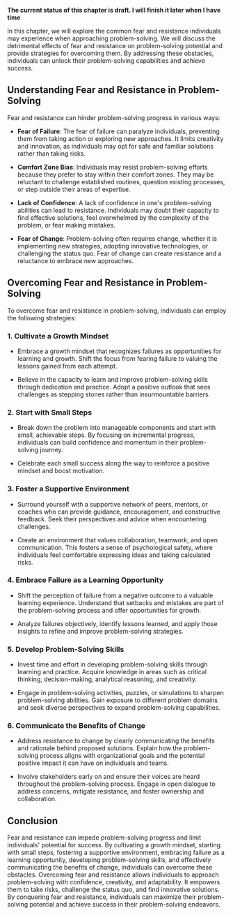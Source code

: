 **The current status of this chapter is draft. I will finish it later when I have time**

In this chapter, we will explore the common fear and resistance individuals may experience when approaching problem-solving. We will discuss the detrimental effects of fear and resistance on problem-solving potential and provide strategies for overcoming them. By addressing these obstacles, individuals can unlock their problem-solving capabilities and achieve success.

Understanding Fear and Resistance in Problem-Solving
----------------------------------------------------

Fear and resistance can hinder problem-solving progress in various ways:

* **Fear of Failure**: The fear of failure can paralyze individuals, preventing them from taking action or exploring new approaches. It limits creativity and innovation, as individuals may opt for safe and familiar solutions rather than taking risks.

* **Comfort Zone Bias**: Individuals may resist problem-solving efforts because they prefer to stay within their comfort zones. They may be reluctant to challenge established routines, question existing processes, or step outside their areas of expertise.

* **Lack of Confidence**: A lack of confidence in one's problem-solving abilities can lead to resistance. Individuals may doubt their capacity to find effective solutions, feel overwhelmed by the complexity of the problem, or fear making mistakes.

* **Fear of Change**: Problem-solving often requires change, whether it is implementing new strategies, adopting innovative technologies, or challenging the status quo. Fear of change can create resistance and a reluctance to embrace new approaches.

Overcoming Fear and Resistance in Problem-Solving
-------------------------------------------------

To overcome fear and resistance in problem-solving, individuals can employ the following strategies:

### 1. Cultivate a Growth Mindset

* Embrace a growth mindset that recognizes failures as opportunities for learning and growth. Shift the focus from fearing failure to valuing the lessons gained from each attempt.

* Believe in the capacity to learn and improve problem-solving skills through dedication and practice. Adopt a positive outlook that sees challenges as stepping stones rather than insurmountable barriers.

### 2. Start with Small Steps

* Break down the problem into manageable components and start with small, achievable steps. By focusing on incremental progress, individuals can build confidence and momentum in their problem-solving journey.

* Celebrate each small success along the way to reinforce a positive mindset and boost motivation.

### 3. Foster a Supportive Environment

* Surround yourself with a supportive network of peers, mentors, or coaches who can provide guidance, encouragement, and constructive feedback. Seek their perspectives and advice when encountering challenges.

* Create an environment that values collaboration, teamwork, and open communication. This fosters a sense of psychological safety, where individuals feel comfortable expressing ideas and taking calculated risks.

### 4. Embrace Failure as a Learning Opportunity

* Shift the perception of failure from a negative outcome to a valuable learning experience. Understand that setbacks and mistakes are part of the problem-solving process and offer opportunities for growth.

* Analyze failures objectively, identify lessons learned, and apply those insights to refine and improve problem-solving strategies.

### 5. Develop Problem-Solving Skills

* Invest time and effort in developing problem-solving skills through learning and practice. Acquire knowledge in areas such as critical thinking, decision-making, analytical reasoning, and creativity.

* Engage in problem-solving activities, puzzles, or simulations to sharpen problem-solving abilities. Gain exposure to different problem domains and seek diverse perspectives to expand problem-solving capabilities.

### 6. Communicate the Benefits of Change

* Address resistance to change by clearly communicating the benefits and rationale behind proposed solutions. Explain how the problem-solving process aligns with organizational goals and the potential positive impact it can have on individuals and teams.

* Involve stakeholders early on and ensure their voices are heard throughout the problem-solving process. Engage in open dialogue to address concerns, mitigate resistance, and foster ownership and collaboration.

Conclusion
----------

Fear and resistance can impede problem-solving progress and limit individuals' potential for success. By cultivating a growth mindset, starting with small steps, fostering a supportive environment, embracing failure as a learning opportunity, developing problem-solving skills, and effectively communicating the benefits of change, individuals can overcome these obstacles. Overcoming fear and resistance allows individuals to approach problem-solving with confidence, creativity, and adaptability. It empowers them to take risks, challenge the status quo, and find innovative solutions. By conquering fear and resistance, individuals can maximize their problem-solving potential and achieve success in their problem-solving endeavors.
